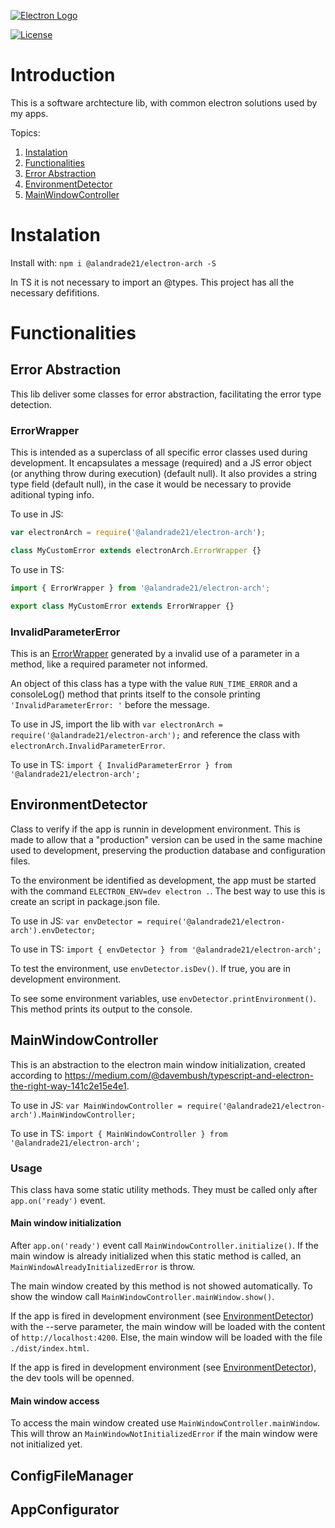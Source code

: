 [![Electron Logo](https://www.vectorlogo.zone/logos/electronjs/electronjs-icon.svg)](https://electronjs.org/)

[![License](https://img.shields.io/badge/License-AGPL--3-brightgreen.svg)](LICENSE.md)

# Introduction

This is a software archtecture lib, with common electron solutions used by my apps.

Topics:

1. [Instalation](#instalation)
1. [Functionalities](#functionalities)
  1. [Error Abstraction](#error-abstraction)
  1. [EnvironmentDetector](#environmentdetector)
  1. [MainWindowController](#mainwindowcontroller)

# Instalation

Install with: `npm i @alandrade21/electron-arch -S`

In TS it is not necessary to import an @types. This project has all the necessary defifitions.

# Functionalities

## Error Abstraction

This lib deliver some classes for error abstraction, facilitating the error type detection.

### ErrorWrapper

This is intended as a superclass of all specific error classes used during development. It encapsulates a message (required) and a JS error object (or anything throw during execution) (default null). It also provides a string type field (default null), in the case it would be necessary to provide aditional typing info.

To use in JS: 

```javascript
var electronArch = require('@alandrade21/electron-arch');

class MyCustomError extends electronArch.ErrorWrapper {}
```

To use in TS: 

```typescript
import { ErrorWrapper } from '@alandrade21/electron-arch';

export class MyCustomError extends ErrorWrapper {}
```

### InvalidParameterError

This is an [ErrorWrapper](#errorWrapper) generated by a invalid use of a parameter in a method, like a required parameter not informed.

An object of this class has a type with the value `RUN_TIME_ERROR` and a consoleLog() method that prints itself to the console printing `'InvalidParameterError: '` before the message.

To use in JS, import the lib with `var electronArch = require('@alandrade21/electron-arch');` and reference the class with `electronArch.InvalidParameterError`.

To use in TS: `import { InvalidParameterError } from '@alandrade21/electron-arch';`

## EnvironmentDetector

Class to verify if the app is runnin in development environment. This is made to allow that a "production" version can be used in the same machine used to development, preserving the production database and configuration files.

To the environment be identified as development, the app must be started with the command `ELECTRON_ENV=dev electron .`. The best way to use this is create an script in package.json file.

To use in JS: `var envDetector = require('@alandrade21/electron-arch').envDetector;`

To use in TS: `import { envDetector } from '@alandrade21/electron-arch';`

To test the environment, use `envDetector.isDev()`. If true, you are in development environment.

To see some environment variables, use `envDetector.printEnvironment()`. This method prints its output to the console.

## MainWindowController

This is an abstraction to the electron main window initialization, created according to https://medium.com/@davembush/typescript-and-electron-the-right-way-141c2e15e4e1.

To use in JS: `var MainWindowController = require('@alandrade21/electron-arch').MainWindowController;`

To use in TS: `import { MainWindowController } from '@alandrade21/electron-arch';`

### Usage

This class hava some static utility methods. They must be called only after `app.on('ready')` event.

#### Main window initialization

After `app.on('ready')` event call `MainWindowController.initialize()`. If the main window is already initialized when this static method is called, an `MainWindowAlreadyInitializedError` is throw.

The main window created by this method is not showed automatically. To show the window call `MainWindowController.mainWindow.show()`.

If the app is fired in development environment (see [EnvironmentDetector](#environmentdetector)) with the --serve parameter, the main window will be loaded with the content of `http://localhost:4200`. Else, the main window will be loaded with the file `./dist/index.html`.

If the app is fired in development environment (see [EnvironmentDetector](#environmentdetector)), the dev tools will be openned.

#### Main window access

To access the main window created use `MainWindowController.mainWindow`. This will throw an `MainWindowNotInitializedError` if the main window were not initialized yet.

## ConfigFileManager

## AppConfigurator
